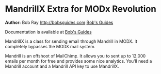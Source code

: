 MandrillX Extra for MODx Revolution
=======================================


**Author:** Bob Ray <http://bobsguides.com> [Bob's Guides](http://bobsguides.com)

Documentation is available at [Bob's Guides](http://bobsguides.com/mandrillx-tutorial.html)

MandrillX is a class for sending email through Mandrill in MODX. It completely bypasses the MODX mail system.

Mandrill is an offshoot of MailChimp. It allows you to sent up to 12,000 emails per month for free and provides some nice analytics. You'll need a Mandrill account and a Mandrill API key to use MandrillX.
